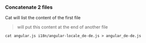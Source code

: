### Concatenate 2 files 
Cat will list the content of the first file    
> will put this content at the end of another file

````shell
cat angular.js i18n/angular-locale_de-de.js > angular_de-de.js
````

